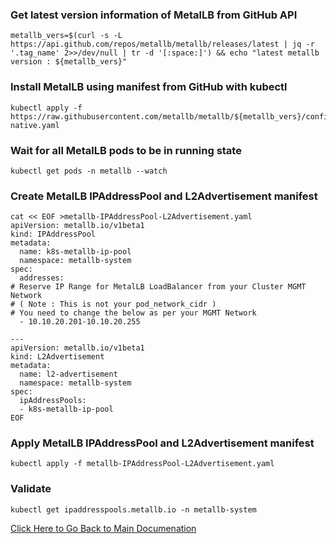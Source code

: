 ### Get latest version information of MetalLB from GitHub API
```
metallb_vers=$(curl -s -L https://api.github.com/repos/metallb/metallb/releases/latest | jq -r '.tag_name' 2>>/dev/null | tr -d '[:space:]') && echo "latest metallb version : ${metallb_vers}"
```
### Install MetalLB using manifest from GitHub with kubectl
```
kubectl apply -f https://raw.githubusercontent.com/metallb/metallb/${metallb_vers}/config/manifests/metallb-native.yaml
```
### Wait for all MetalLB pods to be in running state
```
kubectl get pods -n metallb --watch
```
### Create MetalLB IPAddressPool and L2Advertisement manifest
```
cat << EOF >metallb-IPAddressPool-L2Advertisement.yaml
apiVersion: metallb.io/v1beta1
kind: IPAddressPool
metadata:
  name: k8s-metallb-ip-pool
  namespace: metallb-system
spec:
  addresses:
# Reserve IP Range for MetalLB LoadBalancer from your Cluster MGMT Network
# ( Note : This is not your pod_network_cidr )
# You need to change the below as per your MGMT Network
  - 10.10.20.201-10.10.20.255

---
apiVersion: metallb.io/v1beta1
kind: L2Advertisement
metadata:
  name: l2-advertisement
  namespace: metallb-system
spec:
  ipAddressPools:
  - k8s-metallb-ip-pool
EOF
```
### Apply MetalLB IPAddressPool and L2Advertisement manifest
```
kubectl apply -f metallb-IPAddressPool-L2Advertisement.yaml
```
### Validate
```
kubectl get ipaddresspools.metallb.io -n metallb-system
```
[Click Here to Go Back to Main Documenation](manual-install-k8s-cluster.md#click-here-to-configure-metallb-for-your-cluster)

